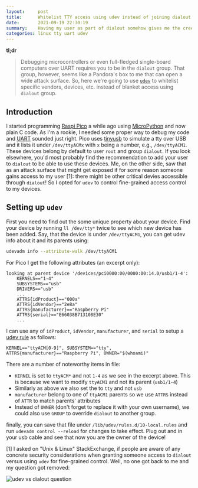 ```yaml
---
layout:     post
title:      Whitelist TTY access using udev instead of joining dialout
date:       2021-09-19 22:30:19
summary:    Having my user as part of dialout somehow gives me the creeps, yet I don't want to sudo my way to UART on my microcontrollers. So, here comes the udev!
categories: linux tty uart udev
---
```


**tl;dr**
> Debugging microcontrollers or even full-fledged single-board computers over UART requires you to be in the `dialout` group.
> That group, however, seems like a Pandora's box to me that can open a wide attack surface.
> So, here we're going to use [`udev`](https://www.linux.com/news/udev-introduction-device-management-modern-linux-system/) to whitelist specific vendors, devices, etc. instead of blanket access using `dialout` group.

## Introduction

I started programming [Raspi Pico](https://www.raspberrypi.org/products/raspberry-pi-pico/) a while ago using [MicroPython](https://micropython.org/) and now plain C code.
As I'm a rookie, I needed some proper way to debug my code and [UART](https://en.wikipedia.org/wiki/Universal_asynchronous_receiver-transmitter) sounded just right.
Pico uses [tinyusb](https://github.com/hathach/tinyusb) to simulate a tty over USB and it lists it under `/dev/ttyACMx` with `x` being a number, e.g., `/dev/ttyACM1`.
These devices belong by default to user `root` and group `dialout`.
If you look elsewhere, you'd most probably find the recommendation to add your user to `dialout` to be able to use these devices.
Me, on the other side, saw that as an attack surface that might get exposed if for some reason someone gains access to my user [1]: there might be other critical devies accessible through `dialout`!
So I opted for `udev` to control fine-grained access control to my devices.

## Setting up `udev`

First you need to find out the some unique property about your device.
Find your device by running `ll /dev/tty*` twice to see which new device has been added.
Say, that the device is under `/dev/ttyACM1`, you can get udev info about it and its parents using:

```bash
udevadm info --attribute-walk /dev/ttyACM1
```

For Pico I get the following attributes (an excerpt only):

```
looking at parent device '/devices/pci0000:00/0000:00:14.0/usb1/1-4':
    KERNELS=="1-4"
    SUBSYSTEMS=="usb"
    DRIVERS=="usb"
    ...
    ATTRS{idProduct}=="000a"
    ATTRS{idVendor}=="2e8a"
    ATTRS{manufacturer}=="Raspberry Pi"
    ATTRS{serial}=="E66038B713108E30"
    ...
```

I can use any of `idProduct`, `idVendor`, `manufacturer`, and `serial`  to setup a [udev rule](http://www.reactivated.net/writing_udev_rules.html) as follows:

```
KERNEL=="ttyACM[0-9]", SUBSYSTEM=="tty", ATTRS{manufacturer}=="Raspberry Pi", OWNER="$(whoami)"
```

There are a number of noteworthy items in file:

- `KERNEL` is set to `ttyACM*` and not `1-4` as we see in the excerpt above. This is because we want to modify `ttyACM1` and not its parent (`usb1/1-4`)
- Similarly as above we also set the to `tty` and not `usb`
- `manufacturer` belong to one of `ttyACM1` parents so we use `ATTRS` instead of `ATTR` to match parents' attributes
- Instead of `OWNER` (don't forget to replace it with your own username), we could also use `GROUP` to override `dialout` to another group.

finally, you can save that file under `/lib/udev/rules.d/10-local.rules` and run `udevadm control --reload` for changes to take effect. Plug out and in your usb cable and see that now you are the owner of the device!


[1] I asked on "Unix & Linux" StackExchange, if people are aware of any concrete security considerations when granting someone access to `dialout` versus using `udev` for fine-grained control.
Well, no one got back to me and my question got removed:

![udev vs dialout question](/img/udev-deleted-q.png)

